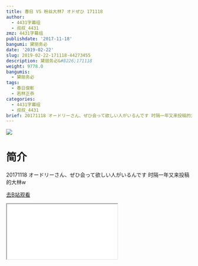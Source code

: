 ```yaml
---
title: 春日 VS 粉丝大林7 オドぜひ 171118
author:
  - 4431字幕组
  - 叔叔_4431
zmz: 4431字幕组
publishdate: '2017-11-18'
bangumi: 黛丽务必
date: '2019-02-22'
slug: 2019-02-22-171118-44273455
description: 黛丽务必&#8226;171118
weight: 9778.0
bangumis:
  - 黛丽务必
tags:
  - 春日俊彰
  - 若林正恭
categories:
  - 4431字幕组
  - 叔叔_4431
brief: 20171118 オードリーさん、ぜひ会って欲しい人がいるんです 时隔一年又来投稿的大林w
---
```

![](https://i.imgur.com/qo4kfcS.jpg)
# 简介  
20171118 オードリーさん、ぜひ会って欲しい人がいるんです
时隔一年又来投稿的大林w  

[去B站观看](https://www.bilibili.com/video/av44273455/)
<div class ="resp-container"><iframe class="testiframe" src="//player.bilibili.com/player.html?aid=44273455"", scrolling="no", allowfullscreen="true" > </iframe></div> 
